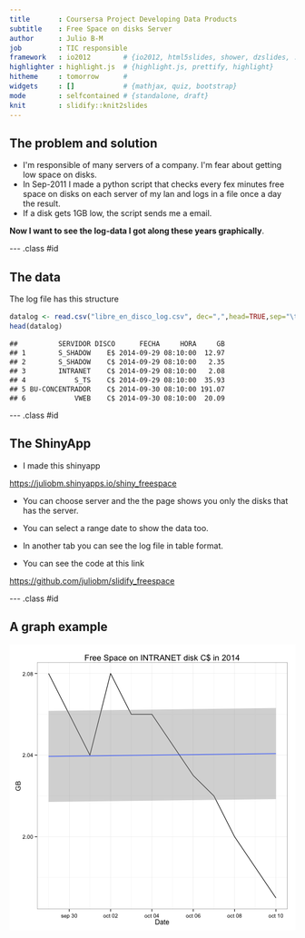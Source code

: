 ```yaml
---
title       : Coursersa Project Developing Data Products 
subtitle    : Free Space on disks Server
author      : Julio B-M
job         : TIC responsible
framework   : io2012        # {io2012, html5slides, shower, dzslides, ...}
highlighter : highlight.js  # {highlight.js, prettify, highlight}
hitheme     : tomorrow      # 
widgets     : []            # {mathjax, quiz, bootstrap}
mode        : selfcontained # {standalone, draft}
knit        : slidify::knit2slides
---
```


## The problem and solution

* I'm responsible of many servers of a company. I'm fear about getting low space on disks.  
* In Sep-2011 I made a python script that checks every fex minutes free space on disks on each server of my lan and logs in a file once a day the result.   
* If a disk gets 1GB low, the script sends me a email.  

**Now I want to see the log-data I got along these years graphically**.



--- .class #id 

## The data


The log file has this structure

```r
datalog <- read.csv("libre_en_disco_log.csv", dec=",",head=TRUE,sep="\t")
head(datalog)
```

```
##          SERVIDOR DISCO      FECHA     HORA     GB
## 1        S_SHADOW    E$ 2014-09-29 08:10:00  12.97
## 2        S_SHADOW    C$ 2014-09-29 08:10:00   2.35
## 3        INTRANET    C$ 2014-09-29 08:10:00   2.08
## 4            S_TS    C$ 2014-09-29 08:10:00  35.93
## 5 BU-CONCENTRADOR    C$ 2014-09-30 08:10:00 191.07
## 6            VWEB    C$ 2014-09-30 08:10:00  20.09
```

--- .class #id

## The ShinyApp


* I made this shinyapp  

https://juliobm.shinyapps.io/shiny_freespace

* You can choose server and the the page shows you only the disks that has the server.

* You can select a range date to show the data too.

* In another tab you can see the log file in table format.

* You can see the code at this link

https://github.com/juliobm/slidify_freespace



--- .class #id

## A graph example

![plot of chunk unnamed-chunk-2](assets/fig/unnamed-chunk-2.png) 
